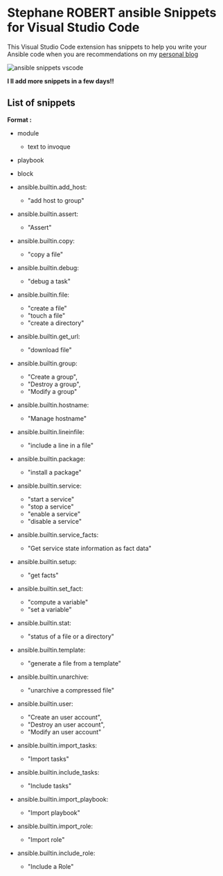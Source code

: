 # Stephane ROBERT ansible Snippets for Visual Studio Code

This Visual Studio Code extension has snippets to help you write your Ansible
code when you are recommendations on my [personal blog](https://blog.stephane-robert.info/)

![ansible snippets vscode](https://github.com/stephrobert/ansible-snippets/raw/main/img/sr-ansible-snippet.gif)

**I ll add more snippets in a few days!!**

## List of snippets

**Format :**

* module
  * text to invoque

* playbook
* block
* ansible.builtin.add_host:
  * "add host to group"
* ansible.builtin.assert:
  * "Assert"
* ansible.builtin.copy:
  * "copy a file"
* ansible.builtin.debug:
  * "debug a task"
* ansible.builtin.file:
  * "create a file"
  * "touch a file"
  * "create a directory"
* ansible.builtin.get_url:
  * "download file"
* ansible.builtin.group:
  * "Create a group",
  * "Destroy a group",
  * "Modify a group"
* ansible.builtin.hostname:
  * "Manage hostname"
* ansible.builtin.lineinfile:
  * "include a line in a file"
* ansible.builtin.package:
  * "install a package"
* ansible.builtin.service:
  * "start a service"
  * "stop a service"
  * "enable a service"
  * "disable a service"
* ansible.builtin.service_facts:
  * "Get service state information as fact data"
* ansible.builtin.setup:
  * "get facts"
* ansible.builtin.set_fact:
  * "compute a variable"
  * "set a variable"
* ansible.builtin.stat:
  * "status of a file or a directory"
* ansible.builtin.template:
  * "generate a file from a template"
* ansible.builtin.unarchive:
  * "unarchive a compressed file"
* ansible.builtin.user:
  * "Create an user account",
  * "Destroy an user account",
  * "Modify an user account"
* ansible.builtin.import_tasks:
  * "Import tasks"
* ansible.builtin.include_tasks:
  * "Include tasks"
* ansible.builtin.import_playbook:
  * "Import playbook"
* ansible.builtin.import_role:
  * "Import role"
* ansible.builtin.include_role:
  * "Include a Role"

<!-- set_fact, stat, blockinfile, lineinfile, assert, includes, wait_for, import_tasks, unarchive
- name: Add os specific variables
  ansible.builtin.include_vars: "{{ loop_vars }}"
  with_first_found:
    - files:
        - "{{ ansible_distribution | lower }}-{{ ansible_distribution_version }}.yml"
        - "{{ ansible_distribution | lower }}-{{ ansible_distribution_major_version }}.yml"
        - "{{ ansible_distribution | lower }}.yml"
        - "{{ ansible_os_family | lower }}.yml"
        - "{{ ansible_system | lower }}.yml"
        - "main.yml"
      paths:
        - "vars"
  loop_control:
    loop_var: loop_vars -->